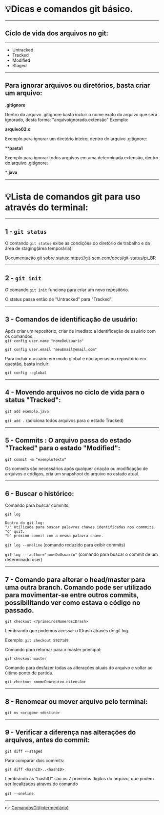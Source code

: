 # **:bulb:Dicas e comandos git básico.** 
---


## Ciclo de vida dos arquivos no git:
---


* Untracked
* Tracked
* Modified
* Staged
---
## Para ignorar arquivos ou diretórios, basta criar um arquivo:
**.gitignore**

Dentro do arquivo .gitignore basta incluir o nome exato do arquivo que será ignorado, desta forma: "arquivoignorado.extensão"
Exemplo: 

**arquivo02.c**

Exemplo para ignorar um diretório inteiro, dentro do arquivo .gitignore:

****pasta1**

Exemplo para ignorar todos arquivos em uma determinada extensão, dentro do arquivo .gitignore:

***.java**

---

# :bulb:Lista de comandos git para uso através do terminal:
---
## 1 - `git status`

O comando `git status` exibe as condições do diretório de trabalho e da área de staging(área temporária).

Documentação git sobre status: https://git-scm.com/docs/git-status/pt_BR

---

## 2 - `git init`
O comando `git init` funciona para criar um novo repositório.

O status passa então de "Untracked" para "Tracked".

---

## 3 - Comandos de identificação de usuário:
Após criar um repositório, criar de imediato a identificação de usuário com os comandos:   
`git config user.name "nomeDeUsuario"`

`git config user.email "meuEmail@email.com"`

Para incluir o usuário em modo global e não apenas no repositório em questão, basta incluir: 

`git config --global`

---
        
## 4 - Movendo arquivos no ciclo de vida para o status "Tracked":
`git add exemplo.java`

`git add .` (adiciona todos arquivos para o estado Tracked)

---

## 5 - Commits : O arquivo passa do estado "Tracked" para o estado "Modified":
`git commit -m "exemploTexto"`

Os commits são necessários após qualquer criação ou modificação de arquivos e códigos, cria um 
snapshoot do arquivo no estado atual.

---

## 6 - Buscar o histórico:

Comando para buscar commits: 

`git log`
```
Dentro do git log:
"/" Utilizada para buscar palavras chaves identificadas nos commmits.
"q" quit.
"b" próximo commit com a mesma palavra chave.
```

`git log --oneline` (comando reduzido para exibir commits)

`git log -- author="nomeDoUsuario"` (comando para buscar o commit de um determinado user)

---

## 7 - Comando para alterar o head/master para uma outra branch. Comando pode ser utilizado para movimentar-se entre outros commits, possibilitando ver como estava o código no passado.
`git checkout <7primeirosNumerosIDrash>`

Lembrando que podemos acessar o IDrash através do git log.

Exemplo: `git checkout 59271d9`

Comando para retornar para o master principal:

`git checkout master`

Comando para desfazer todas as alterações atuais do arquivo e voltar ao último ponto de partida.

`git checkout <nomeDoArquivo.extensão>`

---

## 8 - Renomear ou mover arquivo pelo terminal:
`git mv <origem> <destino>`

 ---

## 9 - Verificar a diferença nas alterações do arquivos, antes do commit:
`git diff --staged` 

Para comparar dois commits:

`git diff <hashID>..<hashID>`

Lembrando as "hashID" são os 7 primeiros dígitos do arquivo, que podem ser localizados através do comando 

`git --oneline`.

---

:point_right: [ComandosGit(intermediário)](https://github.com/Dev-HideyukiTakahashi/Git-Github/blob/main/ComandosGit(intermedi%C3%A1rio).MD) 


